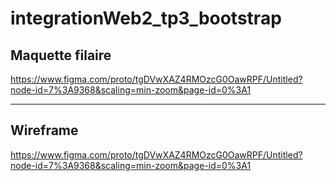 # integrationWeb2_tp3_bootstrap

## Maquette filaire

https://www.figma.com/proto/tgDVwXAZ4RMOzcG0OawRPF/Untitled?node-id=7%3A9368&scaling=min-zoom&page-id=0%3A1

---

## Wireframe

https://www.figma.com/proto/tgDVwXAZ4RMOzcG0OawRPF/Untitled?node-id=7%3A9368&scaling=min-zoom&page-id=0%3A1
